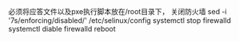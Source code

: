 必须将应答文件以及pxe执行脚本放在/root目录下，
关闭防火墙
sed -i '7s/enforcing/disabled/' /etc/selinux/config
systemctl stop firewalld
systemctl diable firewalld
reboot
